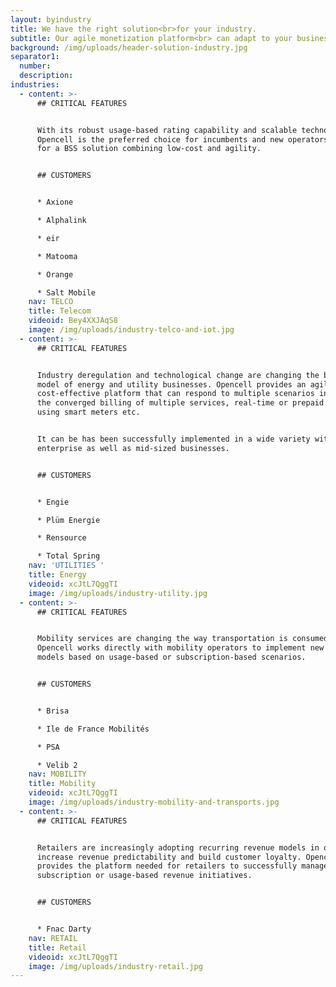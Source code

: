 ```yaml
---
layout: byindustry
title: We have the right solution<br>for your industry.
subtitle: Our agile monetization platform<br> can adapt to your business need.
background: /img/uploads/header-solution-industry.jpg
separator1:
  number:
  description:
industries:
  - content: >-
      ## CRITICAL FEATURES


      With its robust usage-based rating capability and scalable technology,
      Opencell is the preferred choice for incumbents and new operators looking
      for a BSS solution combining low-cost and agility.


      ## CUSTOMERS


      * Axione

      * Alphalink

      * eir

      * Matooma

      * Orange

      * Salt Mobile
    nav: TELCO
    title: Telecom
    videoid: Bey4XXJAqS8
    image: /img/uploads/industry-telco-and-iot.jpg
  - content: >-
      ## CRITICAL FEATURES


      Industry deregulation and technological change are changing the business
      model of energy and utility businesses. Opencell provides an agile and
      cost-effective platform that can respond to multiple scenarios including
      the converged billing of multiple services, real-time or prepaid billing
      using smart meters etc.


      It can be has been successfully implemented in a wide variety with
      enterprise as well as mid-sized businesses.


      ## CUSTOMERS


      * Engie

      * Plüm Energie

      * Rensource

      * Total Spring
    nav: 'UTILITIES '
    title: Energy
    videoid: xcJtL7QggTI
    image: /img/uploads/industry-utility.jpg
  - content: >-
      ## CRITICAL FEATURES


      Mobility services are changing the way transportation is consumed.
      Opencell works directly with mobility operators to implement new business
      models based on usage-based or subscription-based scenarios.


      ## CUSTOMERS


      * Brisa

      * Ile de France Mobilités

      * PSA

      * Velib 2
    nav: MOBILITY
    title: Mobility
    videoid: xcJtL7QggTI
    image: /img/uploads/industry-mobility-and-transports.jpg
  - content: >-
      ## CRITICAL FEATURES


      Retailers are increasingly adopting recurring revenue models in order to
      increase revenue predictability and build customer loyalty. Opencell
      provides the platform needed for retailers to successfully manage
      subscription or usage-based revenue initiatives.


      ## CUSTOMERS


      * Fnac Darty
    nav: RETAIL
    title: Retail
    videoid: xcJtL7QggTI
    image: /img/uploads/industry-retail.jpg
---
```

